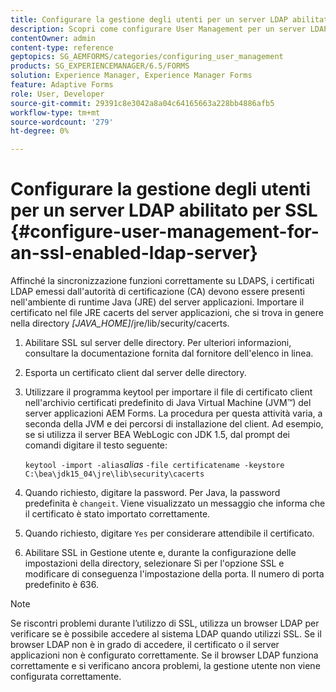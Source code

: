 ```yaml
---
title: Configurare la gestione degli utenti per un server LDAP abilitato per SSL
description: Scopri come configurare User Management per un server LDAP abilitato per SSL in modo che la sincronizzazione funzioni correttamente su LDAPS.
contentOwner: admin
content-type: reference
geptopics: SG_AEMFORMS/categories/configuring_user_management
products: SG_EXPERIENCEMANAGER/6.5/FORMS
solution: Experience Manager, Experience Manager Forms
feature: Adaptive Forms
role: User, Developer
source-git-commit: 29391c8e3042a8a04c64165663a228bb4886afb5
workflow-type: tm+mt
source-wordcount: '279'
ht-degree: 0%

---
```


# Configurare la gestione degli utenti per un server LDAP abilitato per SSL {#configure-user-management-for-an-ssl-enabled-ldap-server}

Affinché la sincronizzazione funzioni correttamente su LDAPS, i certificati LDAP emessi dall&#39;autorità di certificazione (CA) devono essere presenti nell&#39;ambiente di runtime Java (JRE) del server applicazioni. Importare il certificato nel file JRE cacerts del server applicazioni, che si trova in genere nella directory *[JAVA_HOME]*/jre/lib/security/cacerts.

1. Abilitare SSL sul server delle directory. Per ulteriori informazioni, consultare la documentazione fornita dal fornitore dell&#39;elenco in linea.
1. Esporta un certificato client dal server delle directory.
1. Utilizzare il programma keytool per importare il file di certificato client nell&#39;archivio certificati predefinito di Java Virtual Machine (JVM™) del server applicazioni AEM Forms. La procedura per questa attività varia, a seconda della JVM e dei percorsi di installazione del client. Ad esempio, se si utilizza il server BEA WebLogic con JDK 1.5, dal prompt dei comandi digitare il testo seguente:

   `keytool -import -alias`*alias* `-file certificatename -keystore C:\bea\jdk15_04\jre\lib\security\cacerts`

1. Quando richiesto, digitare la password. Per Java, la password predefinita è `changeit`. Viene visualizzato un messaggio che informa che il certificato è stato importato correttamente.
1. Quando richiesto, digitare `Yes` per considerare attendibile il certificato.
1. Abilitare SSL in Gestione utente e, durante la configurazione delle impostazioni della directory, selezionare Sì per l&#39;opzione SSL e modificare di conseguenza l&#39;impostazione della porta. Il numero di porta predefinito è 636.

>[!NOTE]
>
>Se riscontri problemi durante l’utilizzo di SSL, utilizza un browser LDAP per verificare se è possibile accedere al sistema LDAP quando utilizzi SSL. Se il browser LDAP non è in grado di accedere, il certificato o il server applicazioni non è configurato correttamente. Se il browser LDAP funziona correttamente e si verificano ancora problemi, la gestione utente non viene configurata correttamente.
